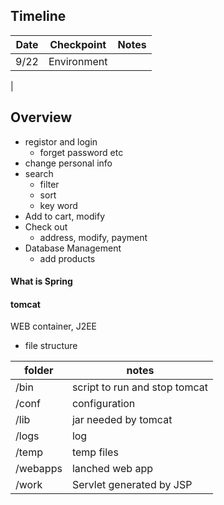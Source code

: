 ## Timeline

| Date | Checkpoint | Notes|
| ---- | ------| --- |
| 9/22| Environment|
|


## Overview
- registor and login 
	- forget password etc
- change personal info
- search
	- filter
	- sort
	- key word
- Add to cart, modify
- Check out
	- address, modify, payment
- Database Management
	- add products

#### What is Spring



#### tomcat
WEB container, J2EE 
- file structure

|folder|notes|
|-------|-------|
|/bin|script to run and stop tomcat|
|/conf|configuration|
|/lib|jar needed by tomcat|
|/logs|log|
|/temp|temp files|
|/webapps|lanched web app|
|/work|Servlet generated by JSP|



<!--stackedit_data:
eyJoaXN0b3J5IjpbODQ1NDU3NDIwXX0=
-->